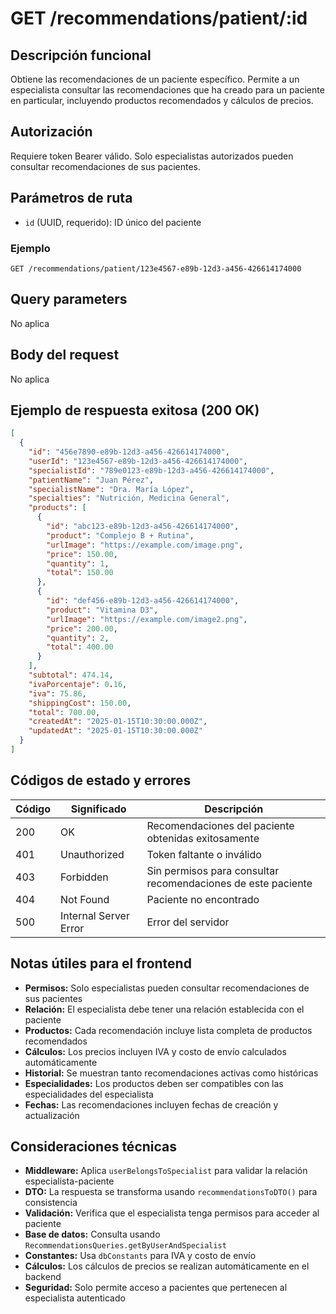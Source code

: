 # GET /recommendations/patient/:id

## Descripción funcional

Obtiene las recomendaciones de un paciente específico. Permite a un especialista consultar las recomendaciones que ha creado para un paciente en particular, incluyendo productos recomendados y cálculos de precios.

## Autorización

Requiere token Bearer válido. Solo especialistas autorizados pueden consultar recomendaciones de sus pacientes.

## Parámetros de ruta

- `id` (UUID, requerido): ID único del paciente

### Ejemplo
```
GET /recommendations/patient/123e4567-e89b-12d3-a456-426614174000
```

## Query parameters

No aplica

## Body del request

No aplica

## Ejemplo de respuesta exitosa (200 OK)

```json
[
  {
    "id": "456e7890-e89b-12d3-a456-426614174000",
    "userId": "123e4567-e89b-12d3-a456-426614174000",
    "specialistId": "789e0123-e89b-12d3-a456-426614174000",
    "patientName": "Juan Pérez",
    "specialistName": "Dra. María López",
    "specialties": "Nutrición, Medicina General",
    "products": [
      {
        "id": "abc123-e89b-12d3-a456-426614174000",
        "product": "Complejo B + Rutina",
        "urlImage": "https://example.com/image.png",
        "price": 150.00,
        "quantity": 1,
        "total": 150.00
      },
      {
        "id": "def456-e89b-12d3-a456-426614174000",
        "product": "Vitamina D3",
        "urlImage": "https://example.com/image2.png",
        "price": 200.00,
        "quantity": 2,
        "total": 400.00
      }
    ],
    "subtotal": 474.14,
    "ivaPorcentaje": 0.16,
    "iva": 75.86,
    "shippingCost": 150.00,
    "total": 700.00,
    "createdAt": "2025-01-15T10:30:00.000Z",
    "updatedAt": "2025-01-15T10:30:00.000Z"
  }
]
```

## Códigos de estado y errores

| Código | Significado | Descripción |
|--------|-------------|-------------|
| 200 | OK | Recomendaciones del paciente obtenidas exitosamente |
| 401 | Unauthorized | Token faltante o inválido |
| 403 | Forbidden | Sin permisos para consultar recomendaciones de este paciente |
| 404 | Not Found | Paciente no encontrado |
| 500 | Internal Server Error | Error del servidor |

## Notas útiles para el frontend

- **Permisos:** Solo especialistas pueden consultar recomendaciones de sus pacientes
- **Relación:** El especialista debe tener una relación establecida con el paciente
- **Productos:** Cada recomendación incluye lista completa de productos recomendados
- **Cálculos:** Los precios incluyen IVA y costo de envío calculados automáticamente
- **Historial:** Se muestran tanto recomendaciones activas como históricas
- **Especialidades:** Los productos deben ser compatibles con las especialidades del especialista
- **Fechas:** Las recomendaciones incluyen fechas de creación y actualización

## Consideraciones técnicas

- **Middleware:** Aplica `userBelongsToSpecialist` para validar la relación especialista-paciente
- **DTO:** La respuesta se transforma usando `recommendationsToDTO()` para consistencia
- **Validación:** Verifica que el especialista tenga permisos para acceder al paciente
- **Base de datos:** Consulta usando `RecommendationsQueries.getByUserAndSpecialist`
- **Constantes:** Usa `dbConstants` para IVA y costo de envío
- **Cálculos:** Los cálculos de precios se realizan automáticamente en el backend
- **Seguridad:** Solo permite acceso a pacientes que pertenecen al especialista autenticado
